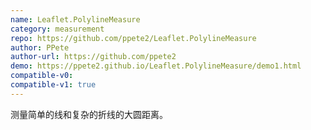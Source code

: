 ```yaml
---
name: Leaflet.PolylineMeasure
category: measurement
repo: https://github.com/ppete2/Leaflet.PolylineMeasure
author: PPete
author-url: https://github.com/ppete2
demo: https://ppete2.github.io/Leaflet.PolylineMeasure/demo1.html
compatible-v0:
compatible-v1: true
---
```


测量简单的线和复杂的折线的大圆距离。
